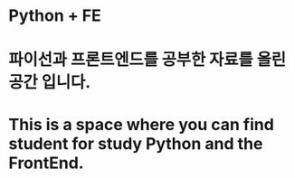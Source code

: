 # Python + FE

# 파이선과 프론트엔드를 공부한 자료를 올린 공간 입니다.
# This is a space where you can find student for study Python and the FrontEnd.
